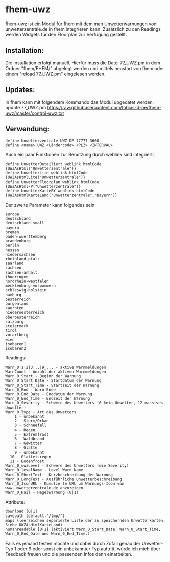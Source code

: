 # fhem-uwz

fhem-uwz ist ein Modul für fhem mit dem man Unwetterwarnungen von unwetterzentrale.de in fhem integrieren kann.
Zusätzlich zu den Readings werden Widgets für den Floorplan zur Verfügung gestellt.


Installation:
-----------------------------------------
Die Installation erfolgt manuell. Hierfür muss die Datei 77_UWZ.pm in dem Ordner "fhem/FHEM/" abgelegt werden und mittels neustart von fhem oder einem "reload 77_UWZ.pm" eingelesen werden.


Updates:
-----------------------------------------
In fhem kann mit folgendem Kommando das Modul upgedatet werden:
    update 77_UWZ.pm https://raw.githubusercontent.com/tobias-d-oe/fhem-uwz/master/control-uwz.txt


Verwendung:
-----------------------------------------
    define Unwetterzentrale UWZ DE 77777 3600
    define <name> UWZ <Ländercode> <PLZ> <INTERVAL>

Auch ein paar Funktionen zur Benutzung durch weblink sind integriert:

    define UnwetterDetailiert weblink htmlCode {UWZAsHtml("Unwetterzentrale")}
    define UnwetterLite weblink htmlCode {UWZAsHtmlLite("Unwetterzentrale")}
    define UnwetterFloorplan weblink htmlCode {UWZAsHtmlFP("Unwetterzentrale")}
    define UnwetterKarteBY weblink htmlCode {UWZAsHtmlKarteLand("Unwetterzentrale","Bayern")}

Der zweite Parameter kann folgendes sein:

    europa
    deutschland
    deutschland-small
    bayern
    bremen
    baden-wuerttemberg
    brandenburg
    berlin
    hessen
    niedersachsen
    rheinland-pfalz
    saarland
    sachsen
    sachsen-anhalt
    thueringen
    nordrhein-westfalen
    mecklenburg-vorpommern
    schleswig-holstein
    hamburg
    oesterreich
    burgenland
    kaernten
    niederoesterreich
    oberoesterreich
    salzburg
    steiermark
    tirol
    vorarlberg
    wien
    isobaren1
    isobaren2


Readings:

    Warn_0|1|2|3...|9_... - aktive Warnmeldungen
    WarnCount - Anzahl der aktiven Warnmeldungen
    Warn_0_Start - Beginn der Warnung
    Warn_0_Start_Date - Startdatum der Warnung
    Warn_0_Start_Time - Startzeit der Warnung
    Warn_0_End - Warn Ende
    Warn_0_End_Date - Enddatum der Warnung
    Warn_0_End_Time - Endzeit der Warnung
    Warn_0_Severity - Schwere des Unwetters (0 kein Unwetter, 12 massives Unwetter)
    Warn_0_Type - Art des Unwetters
        1 - unbekannt
        2 - Sturm/Orkan
        3 - Schneefall
        4 - Regen
        5 - Extremfrost
        6 - Waldbrand
        7 - Gewitter
        8 - Glätte
        9 - unbekannt
      10 - Glatteisregen
      11 - Bodenfrost
    Warn_0_uwzLevel - Schwere des Unwetters (wie Severity)
    Warn_0_levelName - Level Warn Name
    Warn_0_ShortText - Kurzbeschreibung der Warnung
    Warn_0_LongText - Ausführliche Unwetterbeschreibung
    Warn_0_IconURL - Kumulierte URL um Warnungs-Icon von www.unwetterzentrale.de anzuzeigen
    Warn_0_Hail - Hagelwarnung (0|1)


Attribute:

    download [0|1]
    savepath (default:"/tmp/")
    maps (leerzeichen separierte Liste der zu speichernden Unwetterkarten. Siehe UWZAsHtmlKarteLand)
    humanreadable [0|1] (aktiviert Warn_0_Start_Date, Warn_0_Start_Time, Warn_0_End_Date und Warn_0_End_Time.)


Falls es jemand testen möchte und dabei durch Zufall genau der Unwetter-Typ 1 oder 9 oder sonst ein unbekannter Typ auftritt, würde ich mich über Feedback freuen und die passenden Infos dann einarbeiten.

